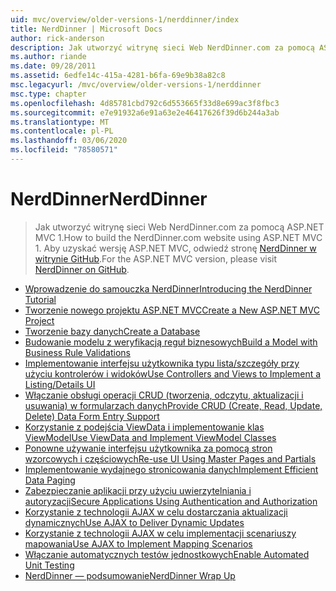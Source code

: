 ```yaml
---
uid: mvc/overview/older-versions-1/nerddinner/index
title: NerdDinner | Microsoft Docs
author: rick-anderson
description: Jak utworzyć witrynę sieci Web NerdDinner.com za pomocą ASP.NET MVC 1. Aby uzyskać wersję ASP.NET MVC 3, odwiedź stronę nerddinner w witrynie GitHub.
ms.author: riande
ms.date: 09/28/2011
ms.assetid: 6edfe14c-415a-4281-b6fa-69e9b38a82c8
msc.legacyurl: /mvc/overview/older-versions-1/nerddinner
msc.type: chapter
ms.openlocfilehash: 4d85781cbd792c6d553665f33d8e699ac3f8fbc3
ms.sourcegitcommit: e7e91932a6e91a63e2e46417626f39d6b244a3ab
ms.translationtype: MT
ms.contentlocale: pl-PL
ms.lasthandoff: 03/06/2020
ms.locfileid: "78580571"
---
```

# <a name="nerddinner"></a><span data-ttu-id="cb664-104">NerdDinner</span><span class="sxs-lookup"><span data-stu-id="cb664-104">NerdDinner</span></span>

> <span data-ttu-id="cb664-105">Jak utworzyć witrynę sieci Web NerdDinner.com za pomocą ASP.NET MVC 1.</span><span class="sxs-lookup"><span data-stu-id="cb664-105">How to build the NerdDinner.com website using ASP.NET MVC 1.</span></span> <span data-ttu-id="cb664-106">Aby uzyskać wersję ASP.NET MVC, odwiedź stronę [NerdDinner w witrynie GitHub](https://github.com/AspNetMVPSamples/NerdDinner).</span><span class="sxs-lookup"><span data-stu-id="cb664-106">For the ASP.NET MVC version, please visit [NerdDinner on GitHub](https://github.com/AspNetMVPSamples/NerdDinner).</span></span>

- [<span data-ttu-id="cb664-107">Wprowadzenie do samouczka NerdDinner</span><span class="sxs-lookup"><span data-stu-id="cb664-107">Introducing the NerdDinner Tutorial</span></span>](introducing-the-nerddinner-tutorial.md)
- [<span data-ttu-id="cb664-108">Tworzenie nowego projektu ASP.NET MVC</span><span class="sxs-lookup"><span data-stu-id="cb664-108">Create a New ASP.NET MVC Project</span></span>](create-a-new-aspnet-mvc-project.md)
- [<span data-ttu-id="cb664-109">Tworzenie bazy danych</span><span class="sxs-lookup"><span data-stu-id="cb664-109">Create a Database</span></span>](create-a-database.md)
- [<span data-ttu-id="cb664-110">Budowanie modelu z weryfikacją reguł biznesowych</span><span class="sxs-lookup"><span data-stu-id="cb664-110">Build a Model with Business Rule Validations</span></span>](build-a-model-with-business-rule-validations.md)
- [<span data-ttu-id="cb664-111">Implementowanie interfejsu użytkownika typu lista/szczegóły przy użyciu kontrolerów i widoków</span><span class="sxs-lookup"><span data-stu-id="cb664-111">Use Controllers and Views to Implement a Listing/Details UI</span></span>](use-controllers-and-views-to-implement-a-listingdetails-ui.md)
- [<span data-ttu-id="cb664-112">Włączanie obsługi operacji CRUD (tworzenia, odczytu, aktualizacji i usuwania) w formularzach danych</span><span class="sxs-lookup"><span data-stu-id="cb664-112">Provide CRUD (Create, Read, Update, Delete) Data Form Entry Support</span></span>](provide-crud-create-read-update-delete-data-form-entry-support.md)
- [<span data-ttu-id="cb664-113">Korzystanie z podejścia ViewData i implementowanie klas ViewModel</span><span class="sxs-lookup"><span data-stu-id="cb664-113">Use ViewData and Implement ViewModel Classes</span></span>](use-viewdata-and-implement-viewmodel-classes.md)
- [<span data-ttu-id="cb664-114">Ponowne używanie interfejsu użytkownika za pomocą stron wzorcowych i częściowych</span><span class="sxs-lookup"><span data-stu-id="cb664-114">Re-use UI Using Master Pages and Partials</span></span>](re-use-ui-using-master-pages-and-partials.md)
- [<span data-ttu-id="cb664-115">Implementowanie wydajnego stronicowania danych</span><span class="sxs-lookup"><span data-stu-id="cb664-115">Implement Efficient Data Paging</span></span>](implement-efficient-data-paging.md)
- [<span data-ttu-id="cb664-116">Zabezpieczanie aplikacji przy użyciu uwierzytelniania i autoryzacji</span><span class="sxs-lookup"><span data-stu-id="cb664-116">Secure Applications Using Authentication and Authorization</span></span>](secure-applications-using-authentication-and-authorization.md)
- [<span data-ttu-id="cb664-117">Korzystanie z technologii AJAX w celu dostarczania aktualizacji dynamicznych</span><span class="sxs-lookup"><span data-stu-id="cb664-117">Use AJAX to Deliver Dynamic Updates</span></span>](use-ajax-to-deliver-dynamic-updates.md)
- [<span data-ttu-id="cb664-118">Korzystanie z technologii AJAX w celu implementacji scenariuszy mapowania</span><span class="sxs-lookup"><span data-stu-id="cb664-118">Use AJAX to Implement Mapping Scenarios</span></span>](use-ajax-to-implement-mapping-scenarios.md)
- [<span data-ttu-id="cb664-119">Włączanie automatycznych testów jednostkowych</span><span class="sxs-lookup"><span data-stu-id="cb664-119">Enable Automated Unit Testing</span></span>](enable-automated-unit-testing.md)
- [<span data-ttu-id="cb664-120">NerdDinner — podsumowanie</span><span class="sxs-lookup"><span data-stu-id="cb664-120">NerdDinner Wrap Up</span></span>](nerddinner-wrap-up.md)
